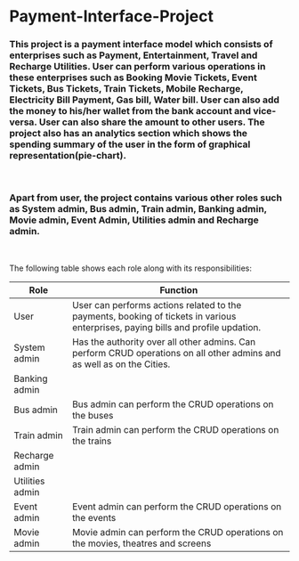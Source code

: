 # Payment-Interface-Project

### This project is a payment interface model which consists of enterprises such as Payment, Entertainment, Travel and Recharge Utilities. User can perform various operations in these enterprises such as Booking Movie Tickets, Event Tickets, Bus Tickets, Train Tickets, Mobile Recharge, Electricity Bill Payment, Gas bill, Water bill. User can also add the money to his/her wallet from the bank account and vice-versa. User can also share the amount to other users. The project also has an analytics section which shows the spending summary of the user in the form of graphical representation(pie-chart).
&nbsp;

### Apart from user, the project contains various other roles such as System admin, Bus admin, Train admin, Banking admin, Movie admin, Event Admin, Utilities admin and Recharge admin.
&nbsp;

The following table shows each role along with its responsibilities:

| Role             | Function      |   
| -------------    | ------------- | 
| User             | User can performs actions related to the           payments, booking of tickets in various enterprises, paying bills and profile updation.         |  
| System admin     | Has the authority over all other admins. Can perform CRUD operations on all other admins and as well as on the Cities.         |
| Banking admin    |          | 
| Bus admin        | Bus admin can perform the CRUD operations on the buses              |
| Train admin      | Train admin can perform the CRUD operations on the trains        | 
| Recharge admin   |          |  
| Utilities admin  |          |
| Event admin      | Event admin can perform the CRUD operations on the events         | 
| Movie admin      | Movie admin can perform the CRUD operations on the movies, theatres and screens         | 
